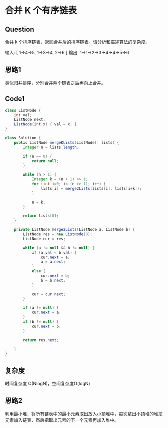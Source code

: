 # 合并 K 个有序链表

## Question

合并 k 个排序链表，返回合并后的排序链表。请分析和描述算法的复杂度。

输入:
[
  1->4->5,
  1->3->4,
  2->6
]
输出: 1->1->2->3->4->4->5->6


## 思路1

类似归并排序，分别合并两个链表之后再向上合并。

## Code1
```java
class ListNode {
    int val;
    ListNode next;
    ListNode(int x) { val = x; }
}

class Solution {
    public ListNode mergeKLists(ListNode[] lists) {
        Integer n = lists.length;

        if (n == 0) {
            return null;
        }

        while (n > 1) {
            Integer k = (n + 1) >> 1;
            for (int i=0; i< (n >> 1); i++) {
                lists[i] = merge2Lists(lists[i], lists[i+k]);
            }

            n = k;
        }

        return lists[0];
    }

    private ListNode merge2Lists(ListNode a, ListNode b) {
        ListNode res = new ListNode(0);
        ListNode cur = res;

        while (a != null && b != null) {
            if (a.val < b.val) {
                cur.next = a;
                a = a.next;
            }
            else {
                cur.next = b;
                b = b.next;
            }

            cur = cur.next;
        }

        if (a != null) {
            cur.next = a;
        }
        if (b != null) {
            cur.next = b;
        }

        return res.next;

    }
}
```

## 复杂度
时间复杂度 O(NlogN)，空间复杂度O(logN)

## 思路2
利用最小堆，将所有链表中的最小元素取出放入小顶堆中，每次拿出小顶堆的堆顶元素加入链表，然后把取出元素的下一个元素再加入堆中。


